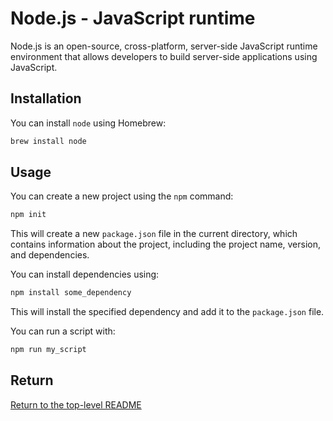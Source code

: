# Node.js - JavaScript runtime

Node.js is an open-source, cross-platform, server-side JavaScript runtime environment that allows developers to build server-side applications using JavaScript.

## Installation

You can install `node` using Homebrew:

```bash
brew install node
```

## Usage

You can create a new project using the `npm` command:

```bash
npm init
```

This will create a new `package.json` file in the current directory, which contains information about the project, including the project name, version, and dependencies.

You can install dependencies using:

```bash
npm install some_dependency
```

This will install the specified dependency and add it to the `package.json` file.

You can run a script with:

```bash
npm run my_script
```

## Return

[Return to the top-level README](./../../README.md)
